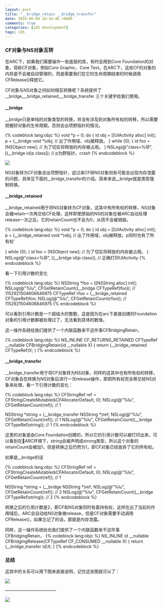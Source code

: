 ```yaml
---
layout: post
title: "__bridge_retain __bridge_transfer"
date: 2016-06-04 16:34:46 +0800
comments: true
categories: [iOS development]
tags: iOS
---
```


### CF对象与NS对象互转

在ARC下，如果我们需要操作一些底层的库，有时会用到Core Foundation的对象，简称CF对象，例如Core Graphic、Core Text。在ARC下，这些CF的对象的内存是不会被自动管理的，而是需要我们在它的生命周期结束的时候调用CFRelease()释放它。

CF对象与NS对象之间如何相互转换呢？系统提供了__bridge,__bridge_retained,__bridge_transfer 三个关键字给我们使用。

<!-- More -->

#### __bridge

__bridge只是单纯的对象类型的转换，并没有涉及到对象所有权的转移，所以需要把握好对象的生命周期，否则会出项野指针的情况。

{% codeblock lang:objc %}
void *p = 0;
do {
    id obj = [[UIActivity alloc] init];
    p = (__bridge void *)obj;  // 出了作用域，obj被释放。
} while (0);
{
    id foo = [NSObject new];  // 为了切实将释放的内存被占用。
}
NSLog(@"class=%@", [(__bridge id)p class]);  // p为野指针，crash
{% endcodeblock %}

![](https://oac67o3cg.qnssl.com/1475116928.png )

NS对象转为CF对象会出项野指针，逆过来CF转NS对象则有可能会出现内存泄露的问题，具体见下面的__bridge_transfer的介绍。简单来说__bridge就是类型强制转换。


#### __bridge_retained

__bridge_retained用于将NS对象转为CF对象，这其中有所有权的转移，NS对象会被retain一次再交给CF处理，这样即使原始的NS的对象在被ARC自动处理release一次之后，它的retainCount也不会为0，从而不会被销毁。

{% codeblock lang:objc %}
void *p = 0;
do {
    id obj = [[UIActivity alloc] init];
    p = (__bridge_retained void *)obj;  // 出了作用域，obj被释放。p同时也有了所有权’

} while (0);
{
    id foo = [NSObject new];  // 为了切实将释放的内存被占用。
}
NSLog(@"class=%@", [(__bridge id)p class]);  // 正确打印UIActivity
{% endcodeblock %}

看一下引用计数的变化

{% codeblock lang:objc %}
NSString *foo = [[NSString alloc] init];
NSLog(@"%lu", CFGetRetainCount((__bridge CFTypeRef)foo)); // 1152921504606846975
CFTypeRef rfoo = (__bridge_retained CFTypeRef)foo;
NSLog(@"%lu", CFGetRetainCount(rfoo)); // 1152921504606846975
{% endcodeblock %}

可以看到引用计数是一个超级大的整数，这是因为在arc下直接创建的Foundation对象的引用计数都被处理过了，无法看到具体的数值。

这一操作系统给我们提供了一个内联函数来干这件事CFBridgingRetain，

{% codeblock lang:objc %}
NS_INLINE CF_RETURNS_RETAINED CFTypeRef __nullable CFBridgingRetain(id __nullable X) {
    return (__bridge_retained CFTypeRef)X;
}
{% endcodeblock %}


#### __bridge_transfer

__bridge_transfer用于将CF对象转为NS对象，同样的这其中也有所有权的转移，CF对象会在转换为NS对象后进行一次release操作，即把所有权完全移交给NS对象来处理，看一下引用计数的变化：

{% codeblock lang:objc %}
CFStringRef ref = CFStringCreateMutable(kCFAllocatorDefault, 0);
NSLog(@"%lu", CFGetRetainCount(ref)); // 1

NSString *string = (__bridge_transfer NSString *)ref;
NSLog(@"%lu", CFGetRetainCount(ref));  // 1
NSLog(@"%lu", CFGetRetainCount((__bridge CFTypeRef)string)); // 1
{% endcodeblock %}

这里的对象是由Core Foundation创建的，所以它的引用计数可以被打印出来，可以看到在ARC环境下，string会被声明成strong类型，所以这个对象的retainCount会被加1，但是转换之后仍然为1，即CF对象已经放弃了它的所有权。

如果是__bridge的话

{% codeblock lang:objc %}
CFStringRef ref = CFStringCreateMutable(kCFAllocatorDefault, 0);
NSLog(@"%lu", CFGetRetainCount(ref)); // 1

NSString *string = (__bridge NSString *)ref;
NSLog(@"%lu", CFGetRetainCount(ref));  // 2
NSLog(@"%lu", CFGetRetainCount((__bridge CFTypeRef)string)); // 2
{% endcodeblock %}

转换之后的引用计数是2，即CF和NS对象同时有着持有权，这样在出了当前的作用域后，ARC会自动给NS对象做release，但是CF对象需要手动调用CFRelease()，如果忘记了的话，那就是内存泄露。

同样，这一操作系统给也我们提供了一个内联函数来干这件事CFBridgingRetain，
{% codeblock lang:objc %}
NS_INLINE id __nullable CFBridgingRelease(CFTypeRef CF_CONSUMED __nullable X) {
    return (__bridge_transfer id)X;
}
{% endcodeblock %}

### 总结
这其中的关系可以用下图来直接说明，记住这张图就可以了：

![](https://oac67o3cg.qnssl.com/1475116891.png )

————————————

![](https://oac67o3cg.qnssl.com/1475114982.png )
